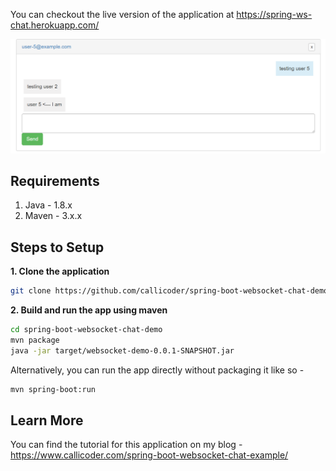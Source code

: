 You can checkout the live version of the application at https://spring-ws-chat.herokuapp.com/

![App Screenshot](screenshot.png)

## Requirements

1. Java - 1.8.x
2. Maven - 3.x.x
## Steps to Setup
**1. Clone the application**
```bash
git clone https://github.com/callicoder/spring-boot-websocket-chat-demo.git
```
**2. Build and run the app using maven**
```bash
cd spring-boot-websocket-chat-demo
mvn package
java -jar target/websocket-demo-0.0.1-SNAPSHOT.jar
```
Alternatively, you can run the app directly without packaging it like so -
```bash
mvn spring-boot:run
```
## Learn More
You can find the tutorial for this application on my blog -
https://www.callicoder.com/spring-boot-websocket-chat-example/
